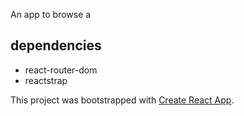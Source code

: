 An app to browse a

## dependencies

- react-router-dom
- reactstrap

This project was bootstrapped with [Create React App](https://github.com/facebook/create-react-app).
